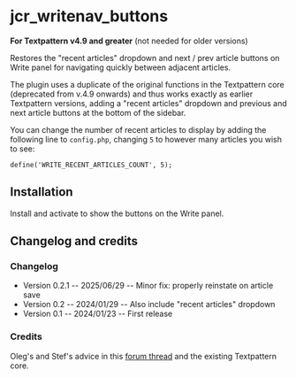 # jcr_writenav_buttons

**For Textpattern v4.9 and greater** (not needed for older versions)

Restores the "recent articles" dropdown and next / prev article buttons on Write panel for navigating quickly between adjacent articles.

The plugin uses a duplicate of the original functions in the Textpattern core (deprecated from v.4.9 onwards) and thus works exactly as earlier Textpattern versions, adding a "recent articles" dropdown and previous and next article buttons at the bottom of the sidebar.

You can change the number of recent articles to display by adding the following line to `config.php`, changing `5` to however many articles you wish to see:

```
define('WRITE_RECENT_ARTICLES_COUNT', 5);
```

## Installation

Install and activate to show the buttons on the Write panel.

## Changelog and credits

### Changelog

-   Version 0.2.1 -- 2025/06/29 -- Minor fix: properly reinstate on article save
-   Version 0.2 -- 2024/01/29 -- Also include "recent articles" dropdown
-   Version 0.1 -- 2024/01/23 -- First release

### Credits

Oleg's and Stef's advice in this [forum thread](https://forum.textpattern.com/viewtopic.php?id=52256) and the existing Textpattern core.
